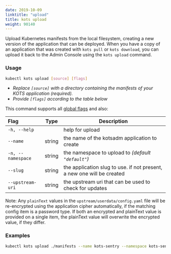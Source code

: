 ```yaml
---
date: 2019-10-09
linktitle: "upload"
title: kots upload
weight: 90140
---
```


Upload Kubernetes manifests from the local filesystem, creating a new version of the application that can be deployed. 
When you have a copy of an application that was created with `kots pull` or `kots download`, you can upload it back to the Admin Console using the `kots upload` command.

### Usage
```bash
kubectl kots upload [source] [flags]
```
* _Replace `[source]` with a directory containing the manifests of your KOTS application (required)._
* _Provide `[flags]` according to the table below_

This command supports all [global flags](/kots-cli/global-flags/) and also:


| Flag                 | Type | Description |
|:----------------------|------|-------------|
| `-h, --help`  |       |       help for upload |
| `--name`| string |          the name of the kotsadm application to create |
| `-n, --namespace`| string |     the namespace to upload to _(default `"default"`)_ |
| `--slug`| string |          the application slug to use. if not present, a new one will be created |
| `--upstream-uri`| string |  the upstream uri that can be used to check for updates |


Note: Any `plainText` values in the `upstream/userdata/config.yaml` file will be re-encrypted using the application cipher automatically, if the matching config item is a password type. 
If both an encrypted and plainText value is provided on a single item, the plainText value will overwrite the encrypted value, if they differ.

### Examples
```bash
kubectl kots upload ./manifests --name kots-sentry --namespace kots-sentry --slug kots-sentry --upstream-uri kots-sentry/unstable
```
